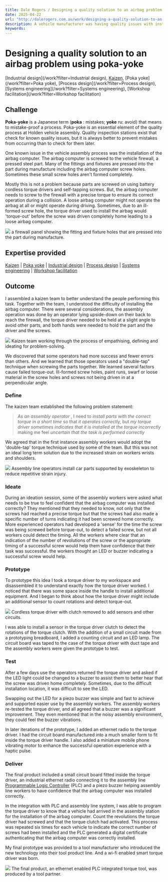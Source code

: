```yaml
---
title: Dale Rogers / Designing a quality solution to an airbag problem using poka-yoke
date: 2025-04-22
url: "http://dalerogers.com.au/work/designing-a-quality-solution-to-an-airbag-problem-using-poka"
description: A vehicle manufacturer was having quality issues with installing airbags. This problem led to the development of a whole new class of smart drill driver.
keywords: 
---
```


#  Designing a quality solution to an airbag problem using poka-yoke 

[Industrial design](/work?filter=Industrial design), [Kaizen](/work?filter=Kaizen), [Poka yoke](/work?filter=Poka yoke), [Process design](/work?filter=Process design), [Systems engineering](/work?filter=Systems engineering), [Workshop facilitation](/work?filter=Workshop facilitation)

## Challenge

**Poka-yoke** is a Japanese term (**poka** : mistakes; **yoke** ru: avoid) that means to mistake-proof a process. Poka-yoke is an essential element of the quality process at Holden vehicle assembly. Quality inspection stations exist that check for known quality issues, but it is always better to prevent mistakes from occurring than to check for them later.

One known issue in the vehicle assembly process was the installation of the airbag computer. The airbag computer is screwed to the vehicle firewall, a pressed steel part. Many of the fittings and fixtures are pressed into the part during manufacture including the airbag computer screw holes. Sometimes these small screw holes aren't formed completely. 

Mostly this is not a problem because parts are screwed on using battery cordless torque drivers and self-tapping screws. But, the airbag computer needs to screw to the firewall with a precise torque to ensure its correct operation during a collision. A loose airbag computer might not operate the airbag at all or might operate during driving. Sometimes, due to an ill-formed screw hole, the torque driver used to install the airbag would 'torque-out' before the screw was driven completely home leading to a loose airbag computer.

![](http://dalerogers.com.au/pages/01.work/1-3.designing-a-quality-solution-to-an-airbag-problem-using-poka/14944.jpg?m=1605656466) a firewall panel showing the fitting and fixture holes that are pressed into the part during manufacture.

## Expertise provided

[Kaizen](/work/designing-a-quality-solution-to-an-airbag-problem-using-poka/work?filter=kaizen) | [Poka yoke](/work/designing-a-quality-solution-to-an-airbag-problem-using-poka/work?filter=poka%20yoke) | [Industrial design](/work/designing-a-quality-solution-to-an-airbag-problem-using-poka/work?filter=Industrial%20design) | [Process design](/work/designing-a-quality-solution-to-an-airbag-problem-using-poka/work?filter=Process%20design) | [Systems engineering](/work/designing-a-quality-solution-to-an-airbag-problem-using-poka/work?filter=systems%20engineering) | [Workshop facilitation]()

## Outcome

I assembled a kaizen team to better understand the people performing this task. Together with the team, I understood the difficulty of installing the airbag computer. There were several considerations, the assembly operation was done by an operator lying upside-down on their back to reach the firewall, the torque driver needed to be held at a slight angle to avoid other parts, and both hands were needed to hold the part and the driver and the screws.

![](http://dalerogers.com.au/pages/01.work/1-3.designing-a-quality-solution-to-an-airbag-problem-using-poka/introspection-crop.jpg?m=1605668274) Kaizen team working through the process of empathising, defining and ideating for problem-solving.

We discovered that some operators had more success and fewer errors than others. And we learned that those operators used a "double-tap" technique when screwing the parts together. We learned several factors cause failed torque-out. Ill-formed screw holes, paint runs, swarf or loose material in the screw holes and screws not being driven in at a perpendicular angle.

### Define

The kaizen team established the following problem statement:

> _As an assembly operator_ , I need to _install parts with the correct torque in a short time_ so that _it operates correctly,_ but _my torque driver sometimes indicates that it is installed at the torque incorrectly_ making me feel _uncertain that the task is performed correctly_

We agreed that in the first instance assembly workers would adopt the 'double-tap' torque technique used by some of the team. But this was not an ideal long term solution due to the increased strain on workers wrists and shoulders.

![](http://dalerogers.com.au/pages/01.work/1-3.designing-a-quality-solution-to-an-airbag-problem-using-poka/workers-assemble-car.jpg?m=1605659829) Assembly line operators install car parts supported by exoskeleton to reduce repetitive strain injury.

### Ideate

During an ideation session, some of the assembly workers were asked what needs to be true to feel confident that the airbag computer was installed correctly? They mentioned that they needed to know, not only that the screws had reached a precise torque but that the screws had also made a specific number of turns indicating it had been screwed home correctly. More experienced operators had developed a 'sense' for the time the screw was being screwed before torque-out, to detect a failed screw, but not all workers could detect the timing. All the workers where clear that an indication of the number of revolutions of the screw or the appropriate timing of a successful screw would help them have confidence that their task was successful. the workers thought an LED or buzzer indicating a successful screw would help.

### Prototype

To prototype this idea I took a torque driver to my workspace and disassembled it to understand exactly how the torque driver worked. I noticed that there was some space inside the handle to install additional equipment. And I began to think about how the torque driver might include an additional sensor to count rotations and detect torque-out.

![](http://dalerogers.com.au/pages/01.work/1-3.designing-a-quality-solution-to-an-airbag-problem-using-poka/cordless-drill-teardown.jpg?m=1605669513) Cordless torque driver with clutch removed to add sensors and other circuits.

I was able to install a sensor in the torque driver clutch to detect the rotations of the torque clutch. With the addition of a small circuit made from a prototyping breadboard, I added a counting circuit and an LED lamp. The circuit board was taped to the case of the torque driver with duct tape and the assembly workers were given the prototype to test.

### Test

After a few days use the operators returned the torque driver and asked if the LED light could be changed to a buzzer to assist them to better hear that the screw was driven home completely. Sometimes, due to the difficult installation location, it was difficult to see the LED.

Swapping out the LED for a piezo buzzer was simple and fast to achieve and supported easier use by the assembly workers. The assembly workers re-tested the torque driver, and all agreed that a buzzer was a significant improvement. They even mentioned that in the noisy assembly environment, they could feel the buzzer vibrations.

In later iterations of the prototype, I added an ethernet radio to the torque driver. I had the circuit board manufactured into a much smaller form to fit inside the torque driver handle. I also added a miniature mobile phone vibrating motor to enhance the successful operation experience with a haptic pulse.

### Deliver

The final product included a small circuit board fitted inside the torque driver, an industrial ethernet radio connecting it to the assembly line [Programmable Logic Controller](https://en.wikipedia.org/wiki/Programmable_logic_controller) (PLC) and a piezo buzzer helping assembly line workers to have confidence that the airbag computer was installed correctly.

In the integration with PLC and assembly line system, I was able to program the torque driver to know that a vehicle had arrived in the assembly station for the installation of the airbag computer. Count the revolutions the torque driver had screwed and that the torque clutch had activated. This process was repeated six times for each vehicle to indicate the correct number of screws had been installed and the PLC generated a digital certificate authenticating that the airbag computer was correctly installed.

My final prototype was provided to a tool manufacturer who introduced the new technology into their tool product line. And a wi-fi enabled smart torque driver was born.

![](http://dalerogers.com.au/pages/01.work/1-3.designing-a-quality-solution-to-an-airbag-problem-using-poka/cordless-torque-tool.png?m=1605664787) The final product, an ethernet enabled PLC integrated torque tool, was produced by a tool partner.
